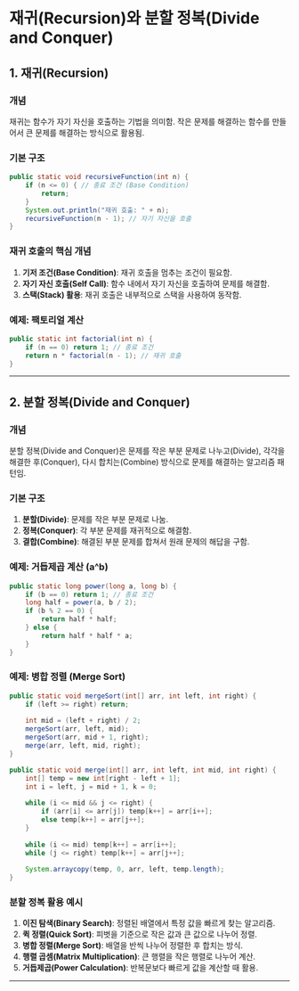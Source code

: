 # 재귀(Recursion)와 분할 정복(Divide and Conquer)

## 1. 재귀(Recursion)

### 개념
재귀는 함수가 자기 자신을 호출하는 기법을 의미함. 작은 문제를 해결하는 함수를 만들어서 큰 문제를 해결하는 방식으로 활용됨.

### 기본 구조
```java
public static void recursiveFunction(int n) {
    if (n <= 0) { // 종료 조건 (Base Condition)
        return;
    }
    System.out.println("재귀 호출: " + n);
    recursiveFunction(n - 1); // 자기 자신을 호출
}
```

### 재귀 호출의 핵심 개념
1. **기저 조건(Base Condition)**: 재귀 호출을 멈추는 조건이 필요함.
2. **자기 자신 호출(Self Call)**: 함수 내에서 자기 자신을 호출하여 문제를 해결함.
3. **스택(Stack) 활용**: 재귀 호출은 내부적으로 스택을 사용하여 동작함.

### 예제: 팩토리얼 계산
```java
public static int factorial(int n) {
    if (n == 0) return 1; // 종료 조건
    return n * factorial(n - 1); // 재귀 호출
}
```

---

## 2. 분할 정복(Divide and Conquer)

### 개념
분할 정복(Divide and Conquer)은 문제를 작은 부분 문제로 나누고(Divide), 각각을 해결한 후(Conquer), 다시 합치는(Combine) 방식으로 문제를 해결하는 알고리즘 패턴임.

### 기본 구조
1. **분할(Divide)**: 문제를 작은 부분 문제로 나눔.
2. **정복(Conquer)**: 각 부분 문제를 재귀적으로 해결함.
3. **결합(Combine)**: 해결된 부분 문제를 합쳐서 원래 문제의 해답을 구함.

### 예제: 거듭제곱 계산 (a^b)
```java
public static long power(long a, long b) {
    if (b == 0) return 1; // 종료 조건
    long half = power(a, b / 2);
    if (b % 2 == 0) {
        return half * half;
    } else {
        return half * half * a;
    }
}
```

### 예제: 병합 정렬 (Merge Sort)
```java
public static void mergeSort(int[] arr, int left, int right) {
    if (left >= right) return;
    
    int mid = (left + right) / 2;
    mergeSort(arr, left, mid);
    mergeSort(arr, mid + 1, right);
    merge(arr, left, mid, right);
}

public static void merge(int[] arr, int left, int mid, int right) {
    int[] temp = new int[right - left + 1];
    int i = left, j = mid + 1, k = 0;
    
    while (i <= mid && j <= right) {
        if (arr[i] <= arr[j]) temp[k++] = arr[i++];
        else temp[k++] = arr[j++];
    }
    
    while (i <= mid) temp[k++] = arr[i++];
    while (j <= right) temp[k++] = arr[j++];
    
    System.arraycopy(temp, 0, arr, left, temp.length);
}
```

### 분할 정복 활용 예시
1. **이진 탐색(Binary Search)**: 정렬된 배열에서 특정 값을 빠르게 찾는 알고리즘.
2. **퀵 정렬(Quick Sort)**: 피벗을 기준으로 작은 값과 큰 값으로 나누어 정렬.
3. **병합 정렬(Merge Sort)**: 배열을 반씩 나누어 정렬한 후 합치는 방식.
4. **행렬 곱셈(Matrix Multiplication)**: 큰 행렬을 작은 행렬로 나누어 계산.
5. **거듭제곱(Power Calculation)**: 반복문보다 빠르게 값을 계산할 때 활용.

---